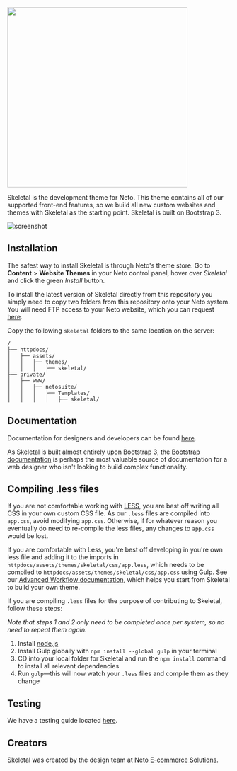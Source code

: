 <img width="407" src="http://design.neto.com.au/assets/uploads/9LEhG1shTr.png">

Skeletal is the development theme for Neto. This theme contains all of our supported front-end features, so we build all new custom websites and themes with Skeletal as the starting point. Skeletal is built on Bootstrap 3.

![screenshot](http://design.neto.com.au/assets/uploads/Ch5ATF1S58.jpg)

## Installation

The safest way to install Skeletal is through Neto's theme store. Go to **Content** > **Website Themes** in your Neto control panel, hover over _Skeletal_ and click the green _Install_ button.

To install the latest version of Skeletal directly from this repository you simply need to copy two folders from this repository onto your Neto system. You will need FTP access to your Neto website, which you can request [here](http://docs.neto.com.au/designer-documentati/tips-tricks/how-to-connect-to-neto-via-ftp/). 

Copy the following `skeletal` folders to the same location on the server:

```
/
├── httpdocs/
│   ├── assets/
│   │   ├── themes/
│   │   │   ├── skeletal/
├── private/
│   ├── www/
│   │   ├── netosuite/
│   │   │   ├── Templates/
│   │   │   │   ├── skeletal/
```

## Documentation

Documentation for designers and developers can be found [here](https://www.neto.com.au/designer-documentation/).

As Skeletal is built almost entirely upon Bootstrap 3, the [Bootstrap documentation](http://getbootstrap.com) is perhaps the most valuable source of documentation for a web designer who isn't looking to build complex functionality.

## Compiling .less files

If you are not comfortable working with [LESS](http://lesscss.org/), you are best off writing all CSS in your own custom CSS file. As our `.less` files are compiled into `app.css`, avoid modifying `app.css`. Otherwise, if for whatever reason you eventually do need to re-compile the less files, any changes to `app.css` would be lost.

If you are comfortable with Less, you're best off developing in you're own less file and adding it to the imports in ``httpdocs/assets/themes/skeletal/css/app.less``, which needs to be compiled to ``httpdocs/assets/themes/skeletal/css/app.css`` using Gulp. See our [Advanced Workflow documentation](https://www.neto.com.au/designer-documentation/developing-a-website-with-neto/advanced-development-workflow/), which helps you start from Skeletal to build your own theme.

If you are compiling `.less` files for the purpose of contributing to Skeletal, follow these steps:

_Note that steps 1 and 2 only need to be completed once per system, so no need to repeat them again._

1. Install [node.js](https://nodejs.org/)
2. Install Gulp globally with `npm install --global gulp` in your terminal
3. CD into your local folder for Skeletal and run the `npm install` command to install all relevant dependencies
4. Run `gulp`—this will now watch your `.less` files and compile them as they change

## Testing

We have a testing guide located [here](/testing.md).

## Creators

Skeletal was created by the design team at [Neto E-commerce Solutions](http://neto.com.au).
